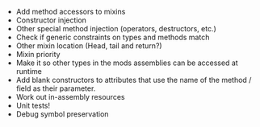 - Add method accessors to mixins
- Constructor injection
- Other special method injection (operators, destructors, etc.)
- Check if generic constraints on types and methods match
- Other mixin location (Head, tail and return?)
- Mixin priority
- Make it so other types in the mods assemblies can be accessed at runtime
- Add blank constructors to attributes that use the name of the method / field as their parameter.
- Work out in-assembly resources
- Unit tests!
- Debug symbol preservation

